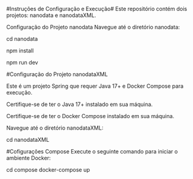 #Instruções de Configuração e Execução#
Este repositório contém dois projetos: nanodata e nanodataXML.

Configuração do Projeto nanodata
Navegue até o diretório nanodata:

cd nanodata

npm install

npm run dev

#Configuração do Projeto nanodataXML

Este é um projeto Spring que requer Java 17+ e Docker Compose para execução.

Certifique-se de ter o Java 17+ instalado em sua máquina.

Certifique-se de ter o Docker Compose instalado em sua máquina.

Navegue até o diretório nanodataXML:

cd nanodataXML

#Cofigurações Compose
Execute o seguinte comando para iniciar o ambiente Docker:

cd compose
docker-compose up
